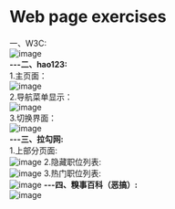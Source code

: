 # Web page exercises
一、W3C:</strong></br>
![image](https://github.com/yxyinxiao07/aiaiaiai/blob/master/img/1.png)</br>
<strong>---二、hao123:</strong></br>
1.主页面：</br>
![image](https://github.com/yxyinxiao07/aiaiaiai/blob/master/img/2.png)</br>
2.导航菜单显示：</br>
![image](https://github.com/yxyinxiao07/aiaiaiai/blob/master/img/3.png)</br>
3.切换界面：</br>
![image](https://github.com/yxyinxiao07/aiaiaiai/blob/master/img/4.png)</br>
<strong>---三、拉勾网:</strong></br>
1.上部分页面:</br>
![image](https://github.com/yxyinxiao07/aiaiaiai/blob/master/img/5.png)
2.隐藏职位列表:</br>
![image](https://github.com/yxyinxiao07/aiaiaiai/blob/master/img/6.png)
3.热门职位列表:</br>
![image](https://github.com/yxyinxiao07/aiaiaiai/blob/master/img/7.png)
<strong>---四、糗事百科（恶搞）:</strong></br>
![image](https://github.com/yxyinxiao07/aiaiaiai/blob/master/img/8.png)

